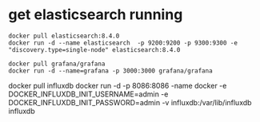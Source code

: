# get elasticsearch running

```
docker pull elasticsearch:8.4.0
docker run -d --name elasticsearch  -p 9200:9200 -p 9300:9300 -e "discovery.type=single-node" elasticsearch:8.4.0
```



```
docker pull grafana/grafana
docker run -d --name=grafana -p 3000:3000 grafana/grafana

```

docker pull influxdb
docker run -d -p 8086:8086 -name docker -e DOCKER_INFLUXDB_INIT_USERNAME=admin -e DOCKER_INFLUXDB_INIT_PASSWORD=admin -v influxdb:/var/lib/influxdb influxdb  